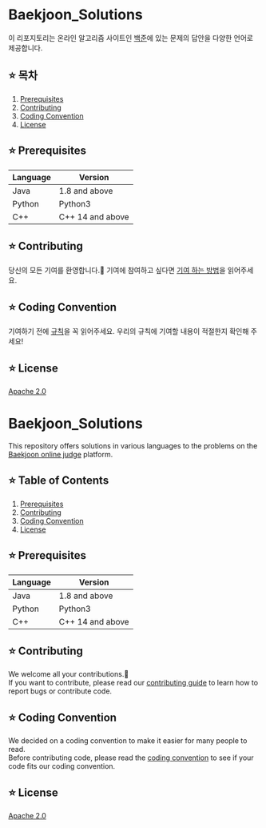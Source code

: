 # Baekjoon_Solutions
이 리포지토리는 온라인 알고리즘 사이트인 [백준](https://www.acmicpc.net/)에 있는 문제의 답안을 다양한 언어로 제공합니다.

## ⭐ 목차
1. [Prerequisites](#-prerequisites)
2. [Contributing](#-contributing)
3. [Coding Convention](#-coding-convention)
4. [License](#-license)

## ⭐ Prerequisites
| Language   | Version         |
| --------   | -------------- |
| Java       | 1.8 and above          |
| Python     | Python3           |
| C++     | C++ 14 and above           |

## ⭐ Contributing
당신의 모든 기여를 환영합니다.🥳 
기여에 참여하고 싶다면 [기여 하는 방법](CONTRIBUTING.md)을 읽어주세요.

## ⭐ Coding Convention
기여하기 전에 [규칙](CODING_CONVENTION.md)을 꼭 읽어주세요.
우리의 규칙에 기여할 내용이 적절한지 확인해 주세요!

## ⭐ License
[Apache 2.0](LICENSE)


# Baekjoon_Solutions
This repository offers solutions in various languages to the problems on the [Baekjoon online judge](https://www.acmicpc.net/) platform.

## ⭐ Table of Contents
1. [Prerequisites](#-prerequisites)
2. [Contributing](#-contributing)
3. [Coding Convention](#-coding-convention)
4. [License](#-license)

## ⭐ Prerequisites
| Language   | Version         |
| --------   | -------------- |
| Java       | 1.8 and above          |
| Python     | Python3           |
| C++     | C++ 14 and above           |

## ⭐ Contributing
We welcome all your contributions.🥳   
If you want to contribute, please read our [contributing guide](CONTRIBUTING.md) to learn how to report bugs or contribute code.

## ⭐ Coding Convention
We decided on a coding convention to make it easier for many people to read.   
Before contributing code, please read the [coding convention](CODING_CONVENTION.md) to see if your code fits our coding convention.   

## ⭐ License
[Apache 2.0](LICENSE)
